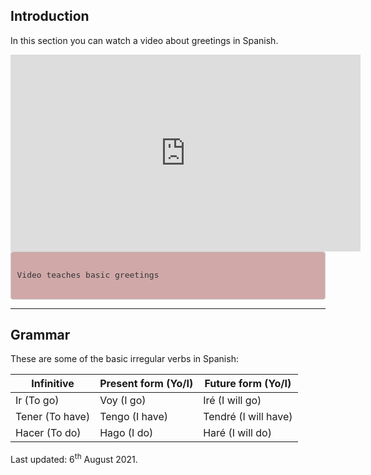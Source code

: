 
<body>

<div class="container">  

<div class="container">  

<h2>Introduction</h2>
<p>In this section you can watch a video about greetings in Spanish.</p>

<iframe width="560" height="315" src="https://www.youtube.com/embed/TZ0bPXFHiiY" frameborder="0" allow="accelerometer; autoplay; clipboard-write; encrypted-media; gyroscope; picture-in-picture" allowfullscreen></iframe>

<style>

pre {
    display: block;
    padding: 9.5px;
    margin: 0 0 10px;
    font-size: 13px;
    line-height: 1.42857143;
    color: #333;
    word-break: break-all;
    word-wrap: break-word;
    background-color: #d0a8a8;
    border: 1px solid #ccc;
    border-radius: 4px;
}

</style>

<pre>

Video teaches basic greetings

</pre>








<hr/>
</div>

<!-- THIS IS THE THIRD SECTION OF THE PAGE -->
<div class="container"> 
 <h2>Grammar</h2>
  <p>These are some of the basic irregular verbs in Spanish:</p>            
  <table class="table table-striped">
    <thead>
      <tr>
        <th>Infinitive</th>
        <th>Present form (Yo/I)</th>
        <th>Future form (Yo/I)</th>
      </tr>
    </thead>
    <tbody>
      <tr>
        <td>Ir (To go)</td>
        <td>Voy (I go)</td>
        <td>Iré (I will go)</td>
      </tr>
      <tr>
        <td>Tener (To have)</td>
        <td>Tengo (I have)</td>
        <td>Tendré (I will have)</td>
      </tr>
      <tr>
        <td>Hacer (To do)</td>
        <td>Hago (I do)</td>
        <td>Haré (I will do)</td>
      </tr>
    </tbody>
  </table>

</div>

<!-- THIS IS THE FOOTER SECTION OF THE PAGE -->
<p>Last updated: 6<sup>th</sup> August 2021.</p>




 





